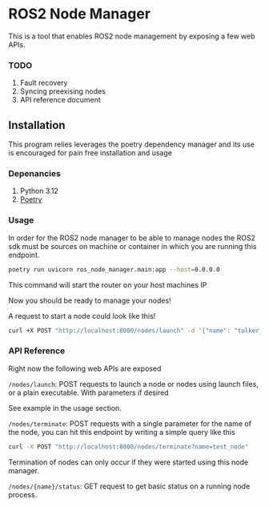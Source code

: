 # ROS2 Node Manager
This is a tool that enables ROS2 node management by exposing a few web APIs. 

### TODO
1. Fault recovery
2. Syncing preexising nodes 
3. API reference document

## Installation
This program relies leverages the poetry dependency manager and its use is encouraged for pain free installation and usage

### Depenancies
1. Python 3.12
2. [Poetry](https://python-poetry.org/docs/#installing-with-the-official-installer) 

### Usage 
In order for the ROS2 node manager to be able to manage nodes the ROS2 sdk must be sources on machine or container in which you are running this endpoint. 

```bash
poetry run uvicorn ros_node_manager.main:app --host=0.0.0.0
```
This command will start the router on your host machines IP 

Now you should be ready to manage your nodes!

A request to start a node could look like this!
```bash
curl +X POST "http://localhost:8000/nodes/launch" -d '{"name": "talker_node_example", "package":"demo_nodes_cpp", "executable" : "talker"}' -H "Content-Type: application/json"
```

### API Reference
Right now the following web APIs are exposed

`/nodes/launch`: POST requests to launch a node or nodes using launch files, or a plain executable. With parameters if desired

See example in the usage section.

`/nodes/terminate`:  POST requests with a single parameter for the name of the node, you can hit this endpoint by writing a simple query like this 

```bash
curl -X POST "http://localhost:8000/nodes/terminate?name=test_node"
```

Termination of nodes can only occur if they were started using this node manager. 

`/nodes/{name}/status`: GET request to get basic status on a running node process.

